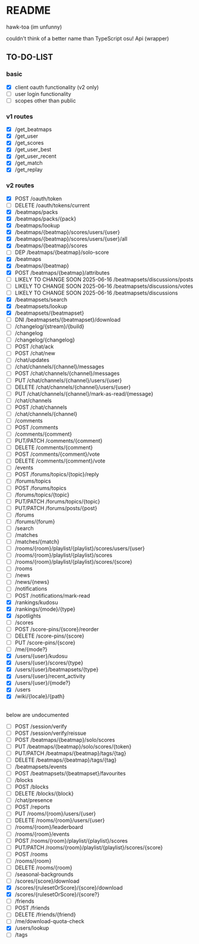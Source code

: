 # README

hawk-toa (im unfunny)

couldn't think of a better name than TypeScript osu! Api (wrapper)

## TO-DO-LIST

### basic

-   [x] client oauth functionality (v2 only)
-   [ ] user login functionality
-   [ ] scopes other than public

### v1 routes

-   [x] /get_beatmaps
-   [x] /get_user
-   [x] /get_scores
-   [x] /get_user_best
-   [x] /get_user_recent
-   [x] /get_match
-   [x] /get_replay

### v2 routes

-   [x] POST /oauth/token
-   [ ] DELETE /oauth/tokens/current
-   [x] /beatmaps/packs
-   [x] /beatmaps/packs/{pack}
-   [x] /beatmaps/lookup
-   [x] /beatmaps/{beatmap}/scores/users/{user}
-   [x] /beatmaps/{beatmap}/scores/users/{user}/all
-   [x] /beatmaps/{beatmap}/scores
-   [ ] DEP /beatmaps/{beatmap}/solo-score
-   [x] /beatmaps
-   [x] /beatmaps/{beatmap}
-   [x] POST /beatmaps/{beatmap}/attributes
-   [ ] LIKELY TO CHANGE SOON 2025-06-16 /beatmapsets/discussions/posts
-   [ ] LIKELY TO CHANGE SOON 2025-06-16 /beatmapsets/discussions/votes
-   [ ] LIKELY TO CHANGE SOON 2025-06-16 /beatmapsets/discussions
-   [x] /beatmapsets/search
-   [x] /beatmapsets/lookup
-   [x] /beatmapsets/{beatmapset}
-   [ ] DNI /beatmapsets/{beatmapset}/download
-   [ ] /changelog/{stream}/{build}
-   [ ] /changelog
-   [ ] /changelog/{changelog}
-   [ ] POST /chat/ack
-   [ ] POST /chat/new
-   [ ] /chat/updates
-   [ ] /chat/channels/{channel}/messages
-   [ ] POST /chat/channels/{channel}/messages
-   [ ] PUT /chat/channels/{channel}/users/{user}
-   [ ] DELETE /chat/channels/{channel}/users/{user}
-   [ ] PUT /chat/channels/{channel}/mark-as-read/{message}
-   [ ] /chat/channels
-   [ ] POST /chat/channels
-   [ ] /chat/channels/{channel}
-   [ ] /comments
-   [ ] POST /comments
-   [ ] /comments/{comment}
-   [ ] PUT/PATCH /comments/{comment}
-   [ ] DELETE /comments/{comment}
-   [ ] POST /comments/{comment}/vote
-   [ ] DELETE /comments/{comment}/vote
-   [ ] /events
-   [ ] POST /forums/topics/{topic}/reply
-   [ ] /forums/topics
-   [ ] POST /forums/topics
-   [ ] /forums/topics/{topic}
-   [ ] PUT/PATCH /forums/topics/{topic}
-   [ ] PUT/PATCH /forums/posts/{post}
-   [ ] /forums
-   [ ] /forums/{forum}
-   [ ] /search
-   [ ] /matches
-   [ ] /matches/{match}
-   [ ] /rooms/{room}/playlist/{playlist}/scores/users/{user}
-   [ ] /rooms/{room}/playlist/{playlist}/scores
-   [ ] /rooms/{room}/playlist/{playlist}/scores/{score}
-   [ ] /rooms
-   [ ] /news
-   [ ] /news/{news}
-   [ ] /notifications
-   [ ] POST /notifications/mark-read
-   [x] /rankings/kudosu
-   [x] /rankings/{mode}/{type}
-   [x] /spotlights
-   [ ] /scores
-   [ ] POST /score-pins/{score}/reorder
-   [ ] DELETE /score-pins/{score}
-   [ ] PUT /score-pins/{score}
-   [ ] /me/{mode?}
-   [x] /users/{user}/kudosu
-   [x] /users/{user}/scores/{type}
-   [x] /users/{user}/beatmapsets/{type}
-   [x] /users/{user}/recent_activity
-   [x] /users/{user}/{mode?}
-   [x] /users
-   [x] /wiki/{locale}/{path}

<br> below are undocumented

-   [ ] POST /session/verify
-   [ ] POST /session/verify/reissue
-   [ ] POST /beatmaps/{beatmap}/solo/scores
-   [ ] PUT /beatmaps/{beatmap}/solo/scores/{token}
-   [ ] PUT/PATCH /beatmaps/{beatmap}/tags/{tag}
-   [ ] DELETE /beatmaps/{beatmap}/tags/{tag}
-   [ ] /beatmapsets/events
-   [ ] POST /beatmapsets/{beatmapset}/favourites
-   [ ] /blocks
-   [ ] POST /blocks
-   [ ] DELETE /blocks/{block}
-   [ ] /chat/presence
-   [ ] POST /reports
-   [ ] PUT /rooms/{room}/users/{user}
-   [ ] DELETE /rooms/{room}/users/{user}
-   [ ] /rooms/{room}/leaderboard
-   [ ] /rooms/{room}/events
-   [ ] POST /rooms/{room}/playlist/{playlist}/scores
-   [ ] PUT/PATCH /rooms/{room}/playlist/{playlist}/scores/{score}
-   [ ] POST /rooms
-   [ ] /rooms/{room}
-   [ ] DELETE /rooms/{room}
-   [ ] /seasonal-backgrounds
-   [ ] /scores/{score}/download
-   [x] /scores/{rulesetOrScore}/{score}/download
-   [x] /scores/{rulesetOrScore}/{score?}
-   [ ] /friends
-   [ ] POST /friends
-   [ ] DELETE /friends/{friend}
-   [ ] /me/download-quota-check
-   [x] /users/lookup
-   [ ] /tags

